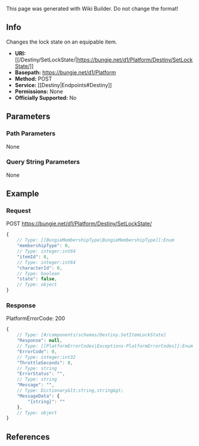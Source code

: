 <span class="wiki-builder">This page was generated with Wiki Builder. Do not change the format!</span>

## Info
Changes the lock state on an equipable item.

* **URI:** [[/Destiny/SetLockState/|https://bungie.net/d1/Platform/Destiny/SetLockState/]]
* **Basepath:** https://bungie.net/d1/Platform
* **Method:** POST
* **Service:** [[Destiny|Endpoints#Destiny]]
* **Permissions:** None
* **Officially Supported:** No

## Parameters
### Path Parameters
None

### Query String Parameters
None

## Example
### Request
POST https://bungie.net/d1/Platform/Destiny/SetLockState/
```javascript
{
    // Type: [[BungieMembershipType|BungieMembershipType]]:Enum
    "membershipType": 0,
    // Type: integer:int64
    "itemId": 0,
    // Type: integer:int64
    "characterId": 0,
    // Type: boolean
    "state": false,
    // Type: object
}

```

### Response
PlatformErrorCode: 200
```javascript
{
    // Type: [#/components/schemas/Destiny.SetItemLockState]
    "Response": null,
    // Type: [[PlatformErrorCodes|Exceptions-PlatformErrorCodes]]:Enum
    "ErrorCode": 0,
    // Type: integer:int32
    "ThrottleSeconds": 0,
    // Type: string
    "ErrorStatus": "",
    // Type: string
    "Message": "",
    // Type: Dictionary&lt;string,string&gt;
    "MessageData": {
        "{string}": ""
    },
    // Type: object
}

```

## References
